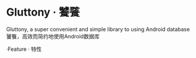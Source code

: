 # Gluttony · 饕餮
Gluttony, a super convenient and simple library to using Android database
饕餮，高效而简约地使用Android数据库

·Feature · 特性
